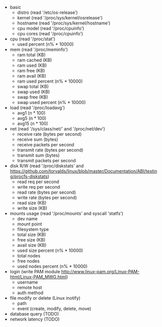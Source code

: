 * basic
  * distro (read '/etc/os-release')
  * kernel (read '/proc/sys/kernel/osrelease')
  * hostname (read '/proc/sys/kernel/hostname')
  * cpu model (read '/proc/cpuinfo')
  * cpu cores (read '/proc/cpuinfo')
* cpu (read '/proc/stat')
  * used percent (n% * 10000)
* mem (read '/proc/meminfo')
  * ram total (KB)
  * ram cached (KB)
  * ram used (KB)
  * ram free (KB)
  * ram avail (KB)
  * ram used percent (n% * 10000)
  * swap total (KB)
  * swap used (KB)
  * swap free (KB)
  * swap used percent (n% * 10000)
* load (read '/proc/loadavg')
  * avg1 (n * 100)
  * avg5 (n * 100)
  * avg15 (n * 100)
* net (read '/sys/class/net/' and '/proc/net/dev')
  * receive rate (bytes per second)
  * receive sum (bytes)
  * receive packets per second
  * transmit rate (bytes per second)
  * transmit sum (bytes)
  * transmit packets per second
* disk R/W (read '/proc/diskstats' and https://github.com/torvalds/linux/blob/master/Documentation/ABI/testing/procfs-diskstats)
  * read req per second
  * write req per second
  * read rate (bytes per second)
  * write rate (bytes per second)
  * read size (KB)
  * write size (KB)
* mounts usage (read '/proc/mounts' and syscall 'statfs')
  * dev name
  * mount point
  * filesystem type
  * total size (KB)
  * free size (KB)
  * avail size (KB)
  * used size percent (n% * 10000)
  * total nodes
  * free nodes
  * used nodes percent (n% * 10000)
* login (write PAM module http://www.linux-pam.org/Linux-PAM-html/Linux-PAM_MWG.html)
  * username
  * remote host
  * auth method
* file modify or delete (Linux inotify)
  * path
  * event (create, modify, delete, move)
* database query (TODO)
* network latency (TODO)
